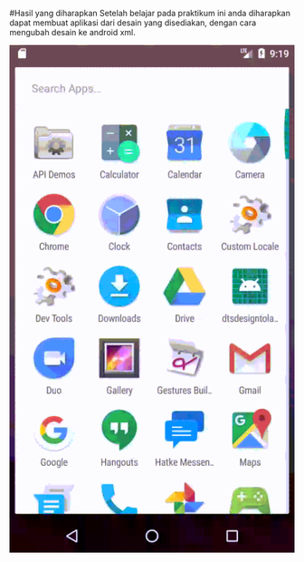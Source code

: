 #Hasil yang diharapkan
Setelah belajar pada praktikum ini anda diharapkan dapat membuat aplikasi dari desain yang disediakan, dengan cara mengubah desain ke android xml.

![Hasil Gif](images/screencapture.gif)